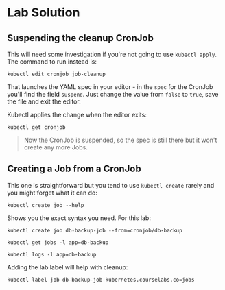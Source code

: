 # Lab Solution

## Suspending the cleanup CronJob

This will need some investigation if you're not going to use `kubectl apply`. The command to run instead is:

```
kubectl edit cronjob job-cleanup
```

That launches the YAML spec in your editor - in the `spec` for the CronJob you'll find the field `suspend`. Just change the value from `false` to `true`, save the file and exit the editor.

Kubectl applies the change when the editor exits:

```
kubectl get cronjob
```

> Now the CronJob is suspended, so the spec is still there but it won't create any more Jobs.

## Creating a Job from a CronJob

This one is straightforward but you tend to use `kubectl create` rarely and you might forget what it can do:

```
kubectl create job --help
```

Shows you the exact syntax you need. For this lab:

```
kubectl create job db-backup-job --from=cronjob/db-backup

kubectl get jobs -l app=db-backup

kubectl logs -l app=db-backup
```

Adding the lab label will help with cleanup:

```
kubectl label job db-backup-job kubernetes.courselabs.co=jobs
```
